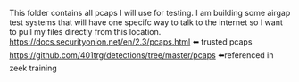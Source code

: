 This folder contains all pcaps I will use for testing. 
I am building some airgap test systems that will have one specifc way to talk to the internet so I want to pull my files directly from this location.
https://docs.securityonion.net/en/2.3/pcaps.html ⬅️ trusted pcaps
https://github.com/401trg/detections/tree/master/pcaps ⬅️referenced in zeek training

